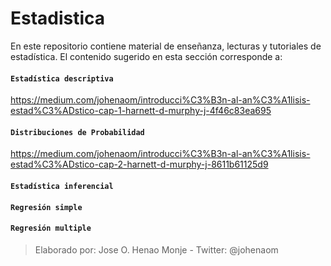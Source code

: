 # Estadistica
En este repositorio contiene material de enseñanza, lecturas y tutoriales de estadística.
El contenido sugerido en esta sección corresponde a:
#### `Estadística descriptiva`
https://medium.com/johenaom/introducci%C3%B3n-al-an%C3%A1lisis-estad%C3%ADstico-cap-1-harnett-d-murphy-j-4f46c83ea695

#### `Distribuciones de Probabilidad`
https://medium.com/johenaom/introducci%C3%B3n-al-an%C3%A1lisis-estad%C3%ADstico-cap-2-harnett-d-murphy-j-8611b61125d9

#### `Estadística inferencial`

#### `Regresión simple`


#### `Regresión multiple`


> Elaborado por: Jose O. Henao Monje - Twitter: @johenaom
